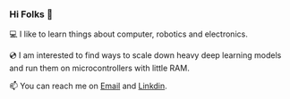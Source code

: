 ### Hi Folks 👋

💻 I like to learn things about computer, robotics and electronics.

💿 I am interested to find ways to scale down heavy deep learning models and run them on microcontrollers with little RAM.



📫 You can reach me on [Email](mailto:yohan.legars@gmail.com) and [Linkdin](https://www.linkedin.com/in/yohan-le-gars-3264731b4/).
